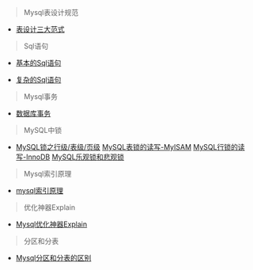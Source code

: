 >Mysql表设计规范

- [表设计三大范式](https://www.jianshu.com/p/62867b4ff514)

>Sql语句

- [基本的Sql语句](https://www.jianshu.com/p/1681b9089528)

- [复杂的Sql语句](https://www.jianshu.com/p/b390235306b4)

>Mysql事务

- [数据库事务](https://www.jianshu.com/p/4e06721299a2)

>MySQL中锁

- [MySQL锁之行级/表级/页级](http://www.hollischuang.com/archives/914)
[MySQL表锁的读写-MyISAM](http://www.hollischuang.com/archives/1728)
[MySQL行锁的读写-InnoDB](http://www.hollischuang.com/archives/923)
[MySQL乐观锁和悲观锁](http://www.hollischuang.com/archives/934)

>Mysql索引原理

- [mysql索引原理](http://blog.codinglabs.org/articles/theory-of-mysql-index.html)

>优化神器Explain

- [Mysql优化神器Explain](https://segmentfault.com/a/1190000008131735)

>分区和分表

- [Mysql分区和分表的区别](http://blog.csdn.net/heirenheiren/article/details/7896546)
